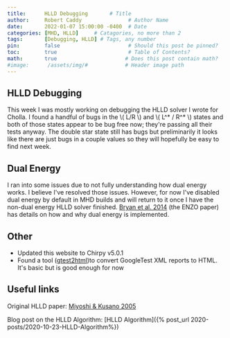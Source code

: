 ```yaml
---
title:      HLLD Debugging       # Title
author:     Robert Caddy               # Author Name
date:       2022-01-07 15:00:00 -0400  # Date
categories: [MHD, HLLD]     # Catagories, no more than 2
tags:       [Debugging, HLLD] # Tags, any number
pin:        false                      # Should this post be pinned?
toc:        true                       # Table of Contents?
math:       true                      # Does this post contain math?
#image:      /assets/img/#            # Header image path
---
```


## HLLD Debugging

This week I was mostly working on debugging the HLLD solver I wrote for Cholla.
I found a handful of bugs in the \\( L/R \\) and \\( L^\* / R^\* \\) states and
both of those states appear to be bug free now; they're passing all their tests
anyway. The double star state still has bugs but preliminarily it looks like
there are just bugs in a couple values so they will hopefully be easy to find
next week.

## Dual Energy

I ran into some issues due to not fully understanding how dual energy works. I
believe I've resolved those issues. However, for now I've disabled dual energy
by default in MHD builds and will return to it once I have the non-dual energy
HLLD solver finished.
[Bryan et al. 2014](https://ui.adsabs.harvard.edu/abs/2014ApJS..211...19B/abstract)
(the ENZO paper) has details on how and why dual energy is implemented.

## Other

- Updated this website to Chirpy v5.0.1
- Found a tool ([gtest2html](https://gitlab.uni-koblenz.de/agrt/gtest2html))to
  convert GoogleTest XML reports to HTML. It's basic but is good enough for now

## Useful links

Original HLLD paper: [Miyoshi & Kusano 2005](https://www.sciencedirect.com/science/article/pii/S0021999105001142?via%3Dihub)

Blog post on the HLLD Algorithm: [HLLD Algorithm]({% post_url 2020-posts/2020-10-23-HLLD-Algorithm%})
